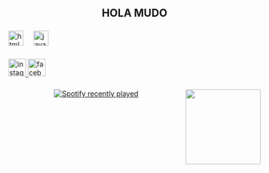 <h2 align="center">HOLA MUDO</h2>

###

<div align="left">
  <img src="https://cdn.jsdelivr.net/gh/devicons/devicon/icons/html5/html5-original.svg" height="30" alt="html5 logo"  />
  <img width="12" />
  <img src="https://cdn.jsdelivr.net/gh/devicons/devicon/icons/java/java-original.svg" height="30" alt="java logo"  />
</div>

###

<div align="left">
  <a href="https://www.instagram.com/tony_kiddd?igsh=MWNkczM1N2g2cnhiMg%3D%3D&utm_source=qr" target="_blank">
    <img src="https://img.shields.io/static/v1?message=Instagram&logo=instagram&label=&color=E4405F&logoColor=white&labelColor=&style=for-the-badge" height="35" alt="instagram logo"  />
  </a>
  <a href="https://www.facebook.com/share/15rPfVa84P/?mibextid=wwXIfr" target="_blank">
    <img src="https://img.shields.io/static/v1?message=Facebook&logo=facebook&label=&color=1877F2&logoColor=white&labelColor=&style=for-the-badge" height="35" alt="facebook logo"  />
  </a>
</div>

###

<img align="right" height="150" src="https://images.app.goo.gl/Qi9HLQpnb6KpbsTw5"  />

###

<div align="center">
  <a href="https://open.spotify.com/user/Antonio">
    <img src="https://spotify-recently-played-readme.vercel.app/api?user=Antonio&count=10&unique=true" alt="Spotify recently played"  />
  </a>
</div>

###
